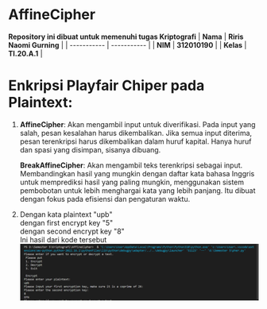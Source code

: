# AffineCipher

<strong>Repository ini dibuat untuk memenuhi tugas Kriptografi</strong>
| <strong>Nama</strong> | <strong>Riris Naomi Gurning</strong> |
| ----------- | ----------- |
| <strong>NIM</strong> | <strong>312010190</strong> |
| <strong>Kelas</strong> | <strong>TI.20.A.1</strong> |

# Enkripsi Playfair Chiper pada Plaintext:

1. <strong>AffineCipher</strong>: Akan mengambil input untuk diverifikasi. Pada input yang salah, pesan kesalahan harus dikembalikan. Jika semua input diterima, pesan terenkripsi harus dikembalikan dalam huruf kapital. Hanya huruf dan spasi yang disimpan, sisanya dibuang.<p><strong>BreakAffineCipher</strong>: Akan mengambil teks terenkripsi sebagai input. Membandingkan hasil yang mungkin dengan daftar kata bahasa Inggris untuk memprediksi hasil yang paling mungkin, menggunakan sistem pembobotan untuk lebih menghargai kata yang lebih panjang. Itu dibuat dengan fokus pada efisiensi dan pengaturan waktu.</p>
2. Dengan kata plaintext "upb"<br>dengan first encrypt key "5"</br>dengan second encrypt key "8"<br>Ini hasil dari kode tersebut</br>
   ![](Foto/foto1.png)
